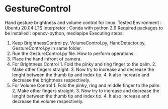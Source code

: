 # GestureControl
Hand gesture brightness and volume control for linux.
Tested Environment : Ubuntu 20.04 LTS
Interpretor : Conda with python 3.9
Required packages to be installed : opencv-python, mediapipe
Executing steps:
  1. Keep BrightnessControl.py, VolumeControl.py, HandDetector.py, GestureControl.py in same folder.
  2. Run the GestureControl.py file.
How to perform operations:
  1. Place the hand infront of camera.
  2. For Brightness Control
    1. Fold the pinky and ring finger to the palm.
    2. Make other fingers straight.
    3. Now try to increase and decrease the lenght between the thumb tip and index tip.
    4. It also increase and decrease the brightness respectively.
  3. For Volume Control
    1. Fold the pinky, ring and middle finger to the palm.
    2. Make other fingers straight.
    3. Now try to increase and decrease the lenght between the thumb tip and index tip.
    4. It also increase and decrease the volume respectively.
